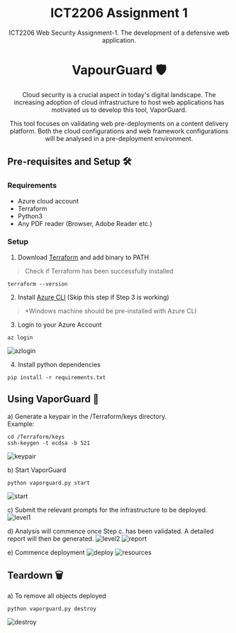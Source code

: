 <div align="center">
<h1> ICT2206 Assignment 1 </h1>
ICT2206 Web Security Assignment-1. The development of a defensive web application.
</div>

<div align="center">
<h1> VapourGuard 🛡️ </h1>
<p> Cloud security is a crucial aspect in today's digital landscape. The increasing adoption of cloud infrastructure to host web applications has motivated us to develop this tool, VaporGuard. </p>
<p> This tool focuses on validating web pre-deployments on a content delivery platform. Both the cloud configurations and web framework configurations will be analysed in a pre-deployment environment. </p>
</div>

## Pre-requisites and Setup 🛠️

### Requirements
* Azure cloud account
* Terraform
* Python3
* Any PDF reader (Browser, Adobe Reader etc.)

### Setup
1. Download [Terraform](https://learn.hashicorp.com/tutorials/terraform/install-cli) and add binary to PATH <br />
> Check if Terraform has been successfully installed <br />
```
terraform --version
```
2. Install [Azure CLI](https://learn.microsoft.com/en-us/cli/azure/install-azure-cli-windows?tabs=azure-cli) (Skip this step if Step 3 is working)
> *Windows machine should be pre-installed with Azure CLI

3. Login to your Azure Account
```
az login
```
![azlogin](https://github.com/mingwei1744/ICT2206-VapourGuard/blob/main/Images/azlogin.png)

4. Install python dependencies
```
pip install -r requirements.txt
```

## Using VaporGuard 🤖
a) Generate a keypair in the /Terraform/keys directory. <br/>
Example:
```
cd /Terraform/keys
ssh-keygen -t ecdsa -b 521
```
![keypair](https://github.com/mingwei1744/ICT2206-VapourGuard/blob/main/Images/keypair.png)

b) Start VaporGuard
```
python vaporguard.py start
```
![start](https://github.com/mingwei1744/ICT2206-VapourGuard/blob/main/Images/start.png)

c) Submit the relevant prompts for the infrastructure to be deployed.
![level1](https://github.com/mingwei1744/ICT2206-VapourGuard/blob/main/Images/level1.png)

d) Analysis will commence once Step c. has been validated. A detailed report will then be generated.
![level2](https://github.com/mingwei1744/ICT2206-VapourGuard/blob/main/Images/level2.png)
![report](https://github.com/mingwei1744/ICT2206-VapourGuard/blob/main/Images/report.png)

e) Commence deployment
![deploy](https://github.com/mingwei1744/ICT2206-VapourGuard/blob/main/Images/todo.png)
![resources](https://github.com/mingwei1744/ICT2206-VapourGuard/blob/main/Images/todo.png)

## Teardown 🗑
a) To remove all objects deployed
```
python vaporguard.py destroy
```
![destroy](https://github.com/mingwei1744/ICT2206-VapourGuard/blob/main/Images/todo.png)

